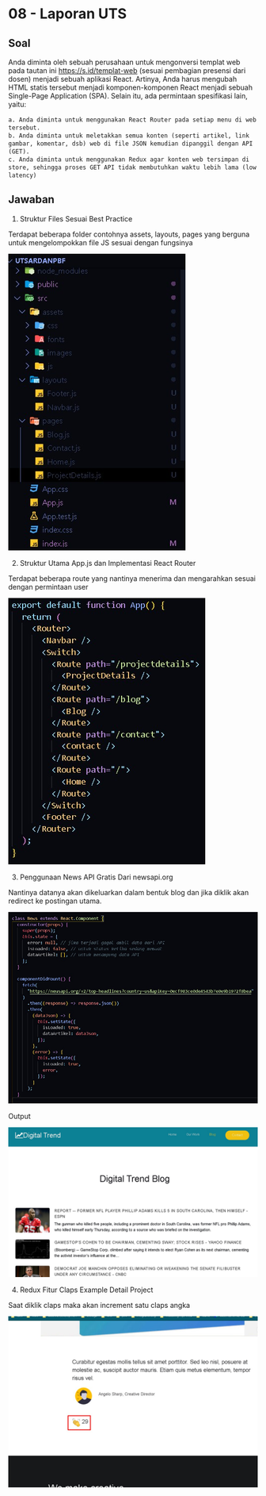 # 08 - Laporan UTS

## Soal

Anda diminta oleh sebuah perusahaan untuk mengonversi templat web pada tautan ini https://s.id/templat-web (sesuai pembagian presensi dari dosen) menjadi sebuah aplikasi React. Artinya, Anda harus mengubah HTML statis tersebut menjadi komponen-komponen React menjadi
sebuah Single-Page Application (SPA). Selain itu, ada permintaan spesifikasi lain, yaitu:

    a. Anda diminta untuk menggunakan React Router pada setiap menu di web tersebut.
    b. Anda diminta untuk meletakkan semua konten (seperti artikel, link gambar, komentar, dsb) web di file JSON kemudian dipanggil dengan API (GET).
    c. Anda diminta untuk menggunakan Redux agar konten web tersimpan di store, sehingga proses GET API tidak membutuhkan waktu lebih lama (low latency)

## Jawaban

1. Struktur Files Sesuai Best Practice

Terdapat beberapa folder contohnya assets, layouts, pages yang berguna untuk mengelompokkan file JS sesuai dengan fungsinya

![SS](img/Screenshot_1.jpg)

2. Struktur Utama App.js dan Implementasi React Router

Terdapat beberapa route yang nantinya menerima dan mengarahkan sesuai dengan permintaan user

![SS](img/Screenshot_2.jpg)

3. Penggunaan News API Gratis Dari newsapi.org

Nantinya datanya akan dikeluarkan dalam bentuk blog dan jika diklik akan redirect ke postingan utama.

![SS](img/Screenshot_3.jpg)

Output

![SS](img/Screenshot_4.jpg)

4. Redux Fitur Claps Example Detail Project

Saat diklik claps maka akan increment satu claps angka

![SS](img/Screenshot_5.jpg)
